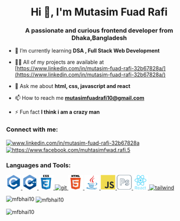 <h1 align="center">Hi 👋, I'm Mutasim Fuad Rafi</h1>
<h3 align="center">A passionate and curious frontend developer from Dhaka,Bangladesh</h3>

- 🌱 I’m currently learning **DSA , Full Stack Web Development**

- 👨‍💻 All of my projects are available at [https://www.linkedin.com/in/mutasim-fuad-rafi-32b67828a/](https://www.linkedin.com/in/mutasim-fuad-rafi-32b67828a/)

- 💬 Ask me about **html, css, javascript and react**

- 📫 How to reach me **mutasimfuadrafi10@gmail.com**

- ⚡ Fun fact **I think i am a crazy man**

<h3 align="left">Connect with me:</h3>
<p align="left">
<a href="https://linkedin.com/in/www.linkedin.com/in/mutasim-fuad-rafi-32b67828a" target="blank"><img align="center" src="https://raw.githubusercontent.com/rahuldkjain/github-profile-readme-generator/master/src/images/icons/Social/linked-in-alt.svg" alt="www.linkedin.com/in/mutasim-fuad-rafi-32b67828a" height="30" width="40" /></a>
<a href="https://fb.com/https://www.facebook.com/muhtasimfwad.rafi.5" target="blank"><img align="center" src="https://raw.githubusercontent.com/rahuldkjain/github-profile-readme-generator/master/src/images/icons/Social/facebook.svg" alt="https://www.facebook.com/muhtasimfwad.rafi.5" height="30" width="40" /></a>
</p>

<h3 align="left">Languages and Tools:</h3>
<p align="left"> <a href="https://www.cprogramming.com/" target="_blank" rel="noreferrer"> <img src="https://raw.githubusercontent.com/devicons/devicon/master/icons/c/c-original.svg" alt="c" width="40" height="40"/> </a> <a href="https://www.w3schools.com/cpp/" target="_blank" rel="noreferrer"> <img src="https://raw.githubusercontent.com/devicons/devicon/master/icons/cplusplus/cplusplus-original.svg" alt="cplusplus" width="40" height="40"/> </a> <a href="https://www.w3schools.com/css/" target="_blank" rel="noreferrer"> <img src="https://raw.githubusercontent.com/devicons/devicon/master/icons/css3/css3-original-wordmark.svg" alt="css3" width="40" height="40"/> </a> <a href="https://git-scm.com/" target="_blank" rel="noreferrer"> <img src="https://www.vectorlogo.zone/logos/git-scm/git-scm-icon.svg" alt="git" width="40" height="40"/> </a> <a href="https://www.w3.org/html/" target="_blank" rel="noreferrer"> <img src="https://raw.githubusercontent.com/devicons/devicon/master/icons/html5/html5-original-wordmark.svg" alt="html5" width="40" height="40"/> </a> <a href="https://www.java.com" target="_blank" rel="noreferrer"> <img src="https://raw.githubusercontent.com/devicons/devicon/master/icons/java/java-original.svg" alt="java" width="40" height="40"/> </a> <a href="https://developer.mozilla.org/en-US/docs/Web/JavaScript" target="_blank" rel="noreferrer"> <img src="https://raw.githubusercontent.com/devicons/devicon/master/icons/javascript/javascript-original.svg" alt="javascript" width="40" height="40"/> </a> <a href="https://www.photoshop.com/en" target="_blank" rel="noreferrer"> <img src="https://raw.githubusercontent.com/devicons/devicon/master/icons/photoshop/photoshop-line.svg" alt="photoshop" width="40" height="40"/> </a> <a href="https://reactjs.org/" target="_blank" rel="noreferrer"> <img src="https://raw.githubusercontent.com/devicons/devicon/master/icons/react/react-original-wordmark.svg" alt="react" width="40" height="40"/> </a> <a href="https://tailwindcss.com/" target="_blank" rel="noreferrer"> <img src="https://www.vectorlogo.zone/logos/tailwindcss/tailwindcss-icon.svg" alt="tailwind" width="40" height="40"/> </a> </p>

<p><img align="left" src="https://github-readme-stats.vercel.app/api/top-langs?username=mfbhai10&show_icons=true&locale=en&layout=compact" alt="mfbhai10" /></p>

<p>&nbsp;<img align="center" src="https://github-readme-stats.vercel.app/api?username=mfbhai10&show_icons=true&locale=en" alt="mfbhai10" /></p>

<p><img align="center" src="https://github-readme-streak-stats.herokuapp.com/?user=mfbhai10&" alt="mfbhai10" /></p>
